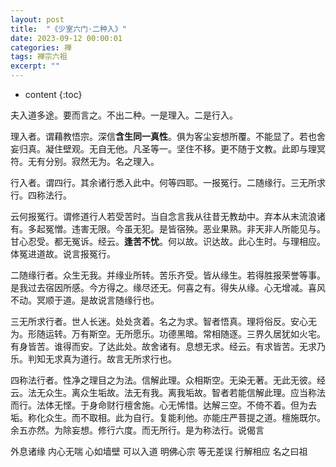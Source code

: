 ```yaml
---
layout: post
title:  "《少室六门·二种入》"
date: 2023-09-12 00:00:01
categories: 禅
tags: 禅宗六祖
excerpt: ""
---
```


* content
{:toc}

夫入道多途。要而言之。不出二种。一是理入。二是行入。

理入者。谓藉教悟宗。深信**含生同一真性**。俱为客尘妄想所覆。不能显了。若也舍妄归真。凝住壁观。无自无他。凡圣等一。坚住不移。更不随于文教。此即与理冥符。无有分别。寂然无为。名之理入。

行入者。谓四行。其余诸行悉入此中。何等四耶。一报冤行。二随缘行。三无所求行。四称法行。

云何报冤行。谓修道行人若受苦时。当自念言我从往昔无教劫中。弃本从末流浪诸有。多起冤憎。违害无限。今虽无犯。是皆宿殃。恶业果熟。非天非人所能见与。甘心忍受。都无冤诉。经云。**逢苦不忧**。何以故。识达故。此心生时。与理相应。体冤进道故。说言报冤行。

二随缘行者。众生无我。并缘业所转。苦乐齐受。皆从缘生。若得胜报荣誉等事。是我过去宿因所感。今方得之。缘尽还无。何喜之有。得失从缘。心无增减。喜风不动。冥顺于道。是故说言随缘行也。

三无所求行者。世人长迷。处处贪着。名之为求。智者悟真。理将俗反。安心无为。形随运转。万有斯空。无所愿乐。功德黑暗。常相随逐。三界久居犹如火宅。有身皆苦。谁得而安。了达此处。故舍诸有。息想无求。经云。有求皆苦。无求乃乐。判知无求真为道行。故言无所求行也。

四称法行者。性净之理目之为法。信解此理。众相斯空。无染无著。无此无彼。经云。法无众生。离众生垢故。法无有我。离我垢故。智者若能信解此理。应当称法而行。法体无悭。于身命财行檀舍施。心无悕惜。达解三空。不倚不着。但为去垢。称化众生。而不取相。此为自行。复能利他。亦能庄严菩提之道。檀施既尔。余五亦然。为除妄想。修行六度。而无所行。是为称法行。说偈言

外息诸缘 内心无喘 心如墙壁 可以入道
明佛心宗 等无差误 行解相应 名之曰祖　




























